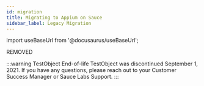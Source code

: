 ```yaml
---
id: migration
title: Migrating to Appium on Sauce
sidebar_label: Legacy Migration
---
```


import useBaseUrl from '@docusaurus/useBaseUrl';

<p><span className="sauceRed">REMOVED</span></p>

:::warning TestObject End-of-life
TestObject was discontinued September 1, 2021. If you have any questions, please reach out to your Customer Success Manager or Sauce Labs Support.
:::
